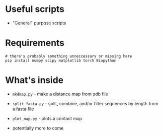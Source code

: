 # Useful scripts

- "General" purpose scripts

# Requirements
```
# there's probably something unneccessary or missing here
pip install numpy scipy matplotlib torch Biopython 
```

# What's inside
- `mkdmap.py` - make a distance map from pdb file
- `split_fasta.py` - split, combine, and/or filter sequences by length from a fasta file
- `plot_map.py` - plots a contact map

- potentially more to come

